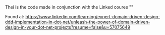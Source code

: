 Thei is the code made in conjunction with the Linked coures ""

Found at: https://www.linkedin.com/learning/expert-domain-driven-design-ddd-implementation-in-dot-net/unleash-the-power-of-domain-driven-design-in-your-dot-net-projects?resume=false&u=57075649